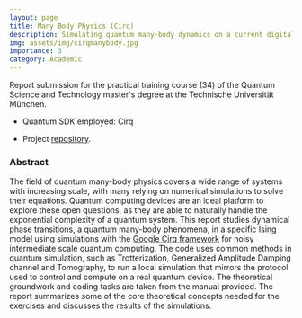 ```yaml
---
layout: page
title: Many Body Physics (Cirq)
description: Simulating quantum many-body dynamics on a current digital quantum computer
img: assets/img/cirqmanybody.jpg
importance: 3
category: Academic
---
```


Report submission for the practical training course (34) of the Quantum Science and Technology master's degree at the Technische Universität München.

* Quantum SDK employed: Cirq

* Project [repository](https://github.com/EmilianoG-byte/Quantum-ManyBody-Cirq).

### Abstract
The field of quantum many-body physics covers a wide range of systems with increasing scale, with many relying on numerical simulations to solve their equations. Quantum computing devices are an ideal platform to explore these open questions, as they are able to naturally handle the exponential complexity of a quantum system. This report studies dynamical phase transitions, a quantum many-body phenomena, in a specific Ising model using simulations with the [Google Cirq framework](https://quantumai.google) for noisy intermediate scale quantum computing. The code uses common methods in quantum simulation, such as Trotterization, Generalized Amplitude Damping channel and Tomography, to run a local simulation that mirrors the protocol used to control and compute on a real quantum device. The theoretical groundwork and coding tasks are taken from the manual provided. The report summarizes some of the core theoretical concepts needed for the exercises and discusses the results of the simulations.
